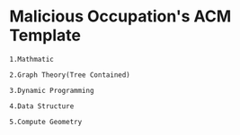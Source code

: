 # Malicious Occupation's ACM Template
```
1.Mathmatic

2.Graph Theory(Tree Contained)

3.Dynamic Programming

4.Data Structure

5.Compute Geometry
```
